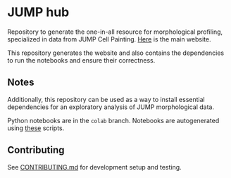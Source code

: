 # JUMP hub

Repository to generate the one-in-all resource for morphological profiling, specialized in data from JUMP Cell Painting. [Here](https://broadinstitute.github.io/jump_hub/) is the main website.

This repository generates the website and also contains the dependencies to run the notebooks and ensure their correctness.

## Notes

Additionally, this repository can be used as a way to install essential dependencies for an exploratory analysis of JUMP morphological data.

Python notebooks are in the `colab` branch. Notebooks are autogenerated using [these](https://github.com/broadinstitute/2023_12_JUMP_data_only_vignettes/tree/main/tools) scripts.

## Contributing

See [CONTRIBUTING.md](CONTRIBUTING.md) for development setup and testing.
